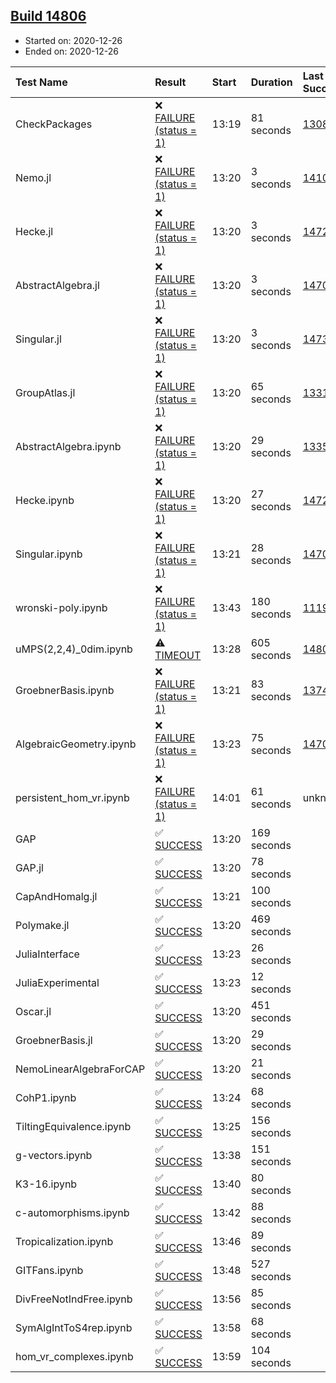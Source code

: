 ## [Build 14806](https://oscarci.mathematik.uni-kl.de/job/oscar/14806/)

* Started on: 2020-12-26
* Ended on: 2020-12-26

| Test Name    | Result | Start | Duration | Last Success | First Failure |
|:-------------|:-------|:------|:---------|:-------------|:--------------|
| CheckPackages | ❌ [FAILURE (status = 1)](https://oscarci.mathematik.uni-kl.de/job/oscar/14806/artifact/logs/build-14806/CheckPackages.log) | 13:19 | 81 seconds | [13085](https://oscarci.mathematik.uni-kl.de/job/oscar/13085/) | [13086](https://oscarci.mathematik.uni-kl.de/job/oscar/13086/) |
| Nemo.jl | ❌ [FAILURE (status = 1)](https://oscarci.mathematik.uni-kl.de/job/oscar/14806/artifact/logs/build-14806/Nemo.jl.log) | 13:20 | 3 seconds | [14101](https://oscarci.mathematik.uni-kl.de/job/oscar/14101/) | [14102](https://oscarci.mathematik.uni-kl.de/job/oscar/14102/) |
| Hecke.jl | ❌ [FAILURE (status = 1)](https://oscarci.mathematik.uni-kl.de/job/oscar/14806/artifact/logs/build-14806/Hecke.jl.log) | 13:20 | 3 seconds | [14723](https://oscarci.mathematik.uni-kl.de/job/oscar/14723/) | [14724](https://oscarci.mathematik.uni-kl.de/job/oscar/14724/) |
| AbstractAlgebra.jl | ❌ [FAILURE (status = 1)](https://oscarci.mathematik.uni-kl.de/job/oscar/14806/artifact/logs/build-14806/AbstractAlgebra.jl.log) | 13:20 | 3 seconds | [14701](https://oscarci.mathematik.uni-kl.de/job/oscar/14701/) | [14702](https://oscarci.mathematik.uni-kl.de/job/oscar/14702/) |
| Singular.jl | ❌ [FAILURE (status = 1)](https://oscarci.mathematik.uni-kl.de/job/oscar/14806/artifact/logs/build-14806/Singular.jl.log) | 13:20 | 3 seconds | [14732](https://oscarci.mathematik.uni-kl.de/job/oscar/14732/) | [14733](https://oscarci.mathematik.uni-kl.de/job/oscar/14733/) |
| GroupAtlas.jl | ❌ [FAILURE (status = 1)](https://oscarci.mathematik.uni-kl.de/job/oscar/14806/artifact/logs/build-14806/GroupAtlas.jl.log) | 13:20 | 65 seconds | [13311](https://oscarci.mathematik.uni-kl.de/job/oscar/13311/) | [13312](https://oscarci.mathematik.uni-kl.de/job/oscar/13312/) |
| AbstractAlgebra.ipynb | ❌ [FAILURE (status = 1)](https://oscarci.mathematik.uni-kl.de/job/oscar/14806/artifact/logs/build-14806/AbstractAlgebra.ipynb.log) | 13:20 | 29 seconds | [13355](https://oscarci.mathematik.uni-kl.de/job/oscar/13355/) | [13356](https://oscarci.mathematik.uni-kl.de/job/oscar/13356/) |
| Hecke.ipynb | ❌ [FAILURE (status = 1)](https://oscarci.mathematik.uni-kl.de/job/oscar/14806/artifact/logs/build-14806/Hecke.ipynb.log) | 13:20 | 27 seconds | [14723](https://oscarci.mathematik.uni-kl.de/job/oscar/14723/) | [14724](https://oscarci.mathematik.uni-kl.de/job/oscar/14724/) |
| Singular.ipynb | ❌ [FAILURE (status = 1)](https://oscarci.mathematik.uni-kl.de/job/oscar/14806/artifact/logs/build-14806/Singular.ipynb.log) | 13:21 | 28 seconds | [14701](https://oscarci.mathematik.uni-kl.de/job/oscar/14701/) | [14702](https://oscarci.mathematik.uni-kl.de/job/oscar/14702/) |
| wronski-poly.ipynb | ❌ [FAILURE (status = 1)](https://oscarci.mathematik.uni-kl.de/job/oscar/14806/artifact/logs/build-14806/wronski-poly.ipynb.log) | 13:43 | 180 seconds | [11192](https://oscarci.mathematik.uni-kl.de/job/oscar/11192/) | [11193](https://oscarci.mathematik.uni-kl.de/job/oscar/11193/) |
| uMPS(2,2,4)_0dim.ipynb | ⚠ [TIMEOUT](https://oscarci.mathematik.uni-kl.de/job/oscar/14806/artifact/logs/build-14806/uMPS-2-2-4-_0dim.ipynb.log) | 13:28 | 605 seconds | [14805](https://oscarci.mathematik.uni-kl.de/job/oscar/14805/) | [14806](https://oscarci.mathematik.uni-kl.de/job/oscar/14806/) |
| GroebnerBasis.ipynb | ❌ [FAILURE (status = 1)](https://oscarci.mathematik.uni-kl.de/job/oscar/14806/artifact/logs/build-14806/GroebnerBasis.ipynb.log) | 13:21 | 83 seconds | [13748](https://oscarci.mathematik.uni-kl.de/job/oscar/13748/) | [13749](https://oscarci.mathematik.uni-kl.de/job/oscar/13749/) |
| AlgebraicGeometry.ipynb | ❌ [FAILURE (status = 1)](https://oscarci.mathematik.uni-kl.de/job/oscar/14806/artifact/logs/build-14806/AlgebraicGeometry.ipynb.log) | 13:23 | 75 seconds | [14701](https://oscarci.mathematik.uni-kl.de/job/oscar/14701/) | [14702](https://oscarci.mathematik.uni-kl.de/job/oscar/14702/) |
| persistent_hom_vr.ipynb | ❌ [FAILURE (status = 1)](https://oscarci.mathematik.uni-kl.de/job/oscar/14806/artifact/logs/build-14806/persistent_hom_vr.ipynb.log) | 14:01 | 61 seconds | unknown | unknown |
| GAP | ✅ [SUCCESS](https://oscarci.mathematik.uni-kl.de/job/oscar/14806/artifact/logs/build-14806/GAP.log) | 13:20 | 169 seconds |  |  |
| GAP.jl | ✅ [SUCCESS](https://oscarci.mathematik.uni-kl.de/job/oscar/14806/artifact/logs/build-14806/GAP.jl.log) | 13:20 | 78 seconds |  |  |
| CapAndHomalg.jl | ✅ [SUCCESS](https://oscarci.mathematik.uni-kl.de/job/oscar/14806/artifact/logs/build-14806/CapAndHomalg.jl.log) | 13:21 | 100 seconds |  |  |
| Polymake.jl | ✅ [SUCCESS](https://oscarci.mathematik.uni-kl.de/job/oscar/14806/artifact/logs/build-14806/Polymake.jl.log) | 13:20 | 469 seconds |  |  |
| JuliaInterface | ✅ [SUCCESS](https://oscarci.mathematik.uni-kl.de/job/oscar/14806/artifact/logs/build-14806/JuliaInterface.log) | 13:23 | 26 seconds |  |  |
| JuliaExperimental | ✅ [SUCCESS](https://oscarci.mathematik.uni-kl.de/job/oscar/14806/artifact/logs/build-14806/JuliaExperimental.log) | 13:23 | 12 seconds |  |  |
| Oscar.jl | ✅ [SUCCESS](https://oscarci.mathematik.uni-kl.de/job/oscar/14806/artifact/logs/build-14806/Oscar.jl.log) | 13:20 | 451 seconds |  |  |
| GroebnerBasis.jl | ✅ [SUCCESS](https://oscarci.mathematik.uni-kl.de/job/oscar/14806/artifact/logs/build-14806/GroebnerBasis.jl.log) | 13:20 | 29 seconds |  |  |
| NemoLinearAlgebraForCAP | ✅ [SUCCESS](https://oscarci.mathematik.uni-kl.de/job/oscar/14806/artifact/logs/build-14806/NemoLinearAlgebraForCAP.log) | 13:20 | 21 seconds |  |  |
| CohP1.ipynb | ✅ [SUCCESS](https://oscarci.mathematik.uni-kl.de/job/oscar/14806/artifact/logs/build-14806/CohP1.ipynb.log) | 13:24 | 68 seconds |  |  |
| TiltingEquivalence.ipynb | ✅ [SUCCESS](https://oscarci.mathematik.uni-kl.de/job/oscar/14806/artifact/logs/build-14806/TiltingEquivalence.ipynb.log) | 13:25 | 156 seconds |  |  |
| g-vectors.ipynb | ✅ [SUCCESS](https://oscarci.mathematik.uni-kl.de/job/oscar/14806/artifact/logs/build-14806/g-vectors.ipynb.log) | 13:38 | 151 seconds |  |  |
| K3-16.ipynb | ✅ [SUCCESS](https://oscarci.mathematik.uni-kl.de/job/oscar/14806/artifact/logs/build-14806/K3-16.ipynb.log) | 13:40 | 80 seconds |  |  |
| c-automorphisms.ipynb | ✅ [SUCCESS](https://oscarci.mathematik.uni-kl.de/job/oscar/14806/artifact/logs/build-14806/c-automorphisms.ipynb.log) | 13:42 | 88 seconds |  |  |
| Tropicalization.ipynb | ✅ [SUCCESS](https://oscarci.mathematik.uni-kl.de/job/oscar/14806/artifact/logs/build-14806/Tropicalization.ipynb.log) | 13:46 | 89 seconds |  |  |
| GITFans.ipynb | ✅ [SUCCESS](https://oscarci.mathematik.uni-kl.de/job/oscar/14806/artifact/logs/build-14806/GITFans.ipynb.log) | 13:48 | 527 seconds |  |  |
| DivFreeNotIndFree.ipynb | ✅ [SUCCESS](https://oscarci.mathematik.uni-kl.de/job/oscar/14806/artifact/logs/build-14806/DivFreeNotIndFree.ipynb.log) | 13:56 | 85 seconds |  |  |
| SymAlgIntToS4rep.ipynb | ✅ [SUCCESS](https://oscarci.mathematik.uni-kl.de/job/oscar/14806/artifact/logs/build-14806/SymAlgIntToS4rep.ipynb.log) | 13:58 | 68 seconds |  |  |
| hom_vr_complexes.ipynb | ✅ [SUCCESS](https://oscarci.mathematik.uni-kl.de/job/oscar/14806/artifact/logs/build-14806/hom_vr_complexes.ipynb.log) | 13:59 | 104 seconds |  |  |
